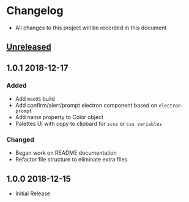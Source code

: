 # Changelog

- All changes to this project will be recorded in this document

## [Unreleased]

## 1.0.1 2018-12-17

### Added

- Add `macOS` build
- Add confirm/alert/prompt electron component based on `electron-prompt`
- Add name property to Color object
- Palettes UI with copy to clipbard for `scss` or `css variables`

### Changed

- Began work on README documentation
- Refactor file structure to eliminate extra files

## 1.0.0 2018-12-15

- Initial Release

[unreleased]: https://github.com/benjaminadk/color-tool-remix/compare/v1.0.0...HEAD
[1.0.0]: https://github.com/benjaminadk/color-tool-remix/compare/v1.0.0...v1.0.1
